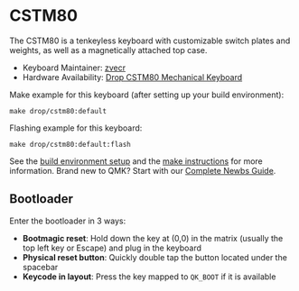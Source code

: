 # CSTM80

The CSTM80 is a tenkeyless keyboard with customizable switch plates and weights, as well as a magnetically attached top case.

* Keyboard Maintainer: [zvecr](https://github.com/zvecr)
* Hardware Availability: [Drop CSTM80 Mechanical Keyboard](https://drop.com/buy/drop-cstm80-mechanical-keyboard)

Make example for this keyboard (after setting up your build environment):

    make drop/cstm80:default

Flashing example for this keyboard:

    make drop/cstm80:default:flash

See the [build environment setup](https://docs.qmk.fm/#/getting_started_build_tools) and the [make instructions](https://docs.qmk.fm/#/getting_started_make_guide) for more information. Brand new to QMK? Start with our [Complete Newbs Guide](https://docs.qmk.fm/#/newbs).

## Bootloader

Enter the bootloader in 3 ways:

* **Bootmagic reset**: Hold down the key at (0,0) in the matrix (usually the top left key or Escape) and plug in the keyboard
* **Physical reset button**: Quickly double tap the button located under the spacebar
* **Keycode in layout**: Press the key mapped to `QK_BOOT` if it is available
